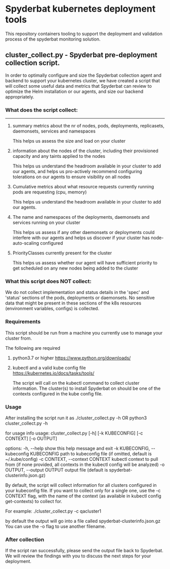 # Spyderbat kubernetes deployment tools

This repository containers tooling to support the deployment and validation process of the spyderbat monitoring solution.

## cluster_collect.py - Spyderbat pre-deployment collection script.

In order to optimally configure and size the Spyderbat collection agent and backend to
support your kubernetes cluster, we have created a script that will collect some useful data and metrics
that Spyderbat can review to optimize the Helm installation or our agents, and size our backend appropriately.


### What does the script collect:
----------------------------
1. summary metrics about the nr of nodes, pods, deployments, replicasets, daemonsets, services and namespaces

    This helps us assess the size and load on your cluster

2. information about the nodes of the cluster, including their provisioned capacity and any taints applied to the nodes

    This helps us understand the headroom available in your cluster to add our agents, and helps us pro-actively recommend
    configuring tolerations on our agents to ensure visibility on all nodes

3. Cumulative metrics about what resource requests currently running pods are requesting (cpu, memory)

    This helps us understand the headroom available in your cluster to add our agents.

4. The name and namespaces of the deployments, daemonsets and services running on your cluster

    This helps us assess if any other daemonsets or deployments could interfere with our agents and helps us discover
    if your cluster has node-auto-scaling configured

5. PriorityClasses currently present for the cluster

    This helps us assess whether our agent will have sufficient priority to get scheduled on any new nodes being added
    to the cluster


### What this script does NOT collect:

We do not collect implementation and status details in the 'spec' and 'status' sections of the pods, deployments or daemonsets.
No sensitive data that might be present in these sections of the k8s resources (environment variables, configs) is collected.


### Requirements

This script should be run from a machine you currently use to manage your cluster from.

The following are required

1. python3.7 or higher
    https://www.python.org/downloads/

2. kubectl and a valid kube config file
    https://kubernetes.io/docs/tasks/tools/

    The script will call on the kubectl command to collect cluster information. The cluster(s) to install Spyderbat on
    should be one of the contexts configured in the kube config file.


### Usage
After installing the script run it as
./cluster_collect.py -h
    OR
python3 cluster_collect.py -h

for usage info
usage: cluster_collect.py [-h] [-k KUBECONFIG] [-c CONTEXT] [-o OUTPUT]

options:
  -h, --help            show this help message and exit
  -k KUBECONFIG, --kubeconfig KUBECONFIG
                        path to kubeconfig file (if omitted, default is ~/.kube/config)
  -c CONTEXT, --context CONTEXT
                        kubectl context to pull from (if none provided, all contexts in the kubectl config will be analyzed)
  -o OUTPUT, --output OUTPUT
                        output file (default is spyderbat-clusterinfo.json.gz)

By default, the script will collect information for all clusters configured in your kubeconfig file.
If you want to collect only for a single one, use the -c CONTEXT flag, with the name of the context
(as available in kubectl config get-contexts) to collect for.

For example:
./cluster_collect.py -c qacluster1

by default the output will go into a file called spyderbat-clusterinfo.json.gz
You can use the -o flag to use another filename.


### After collection
If the script ran successfully, please send the output file back to Spyderbat.
We will review the findings with you to discuss the next steps for your deployment.

